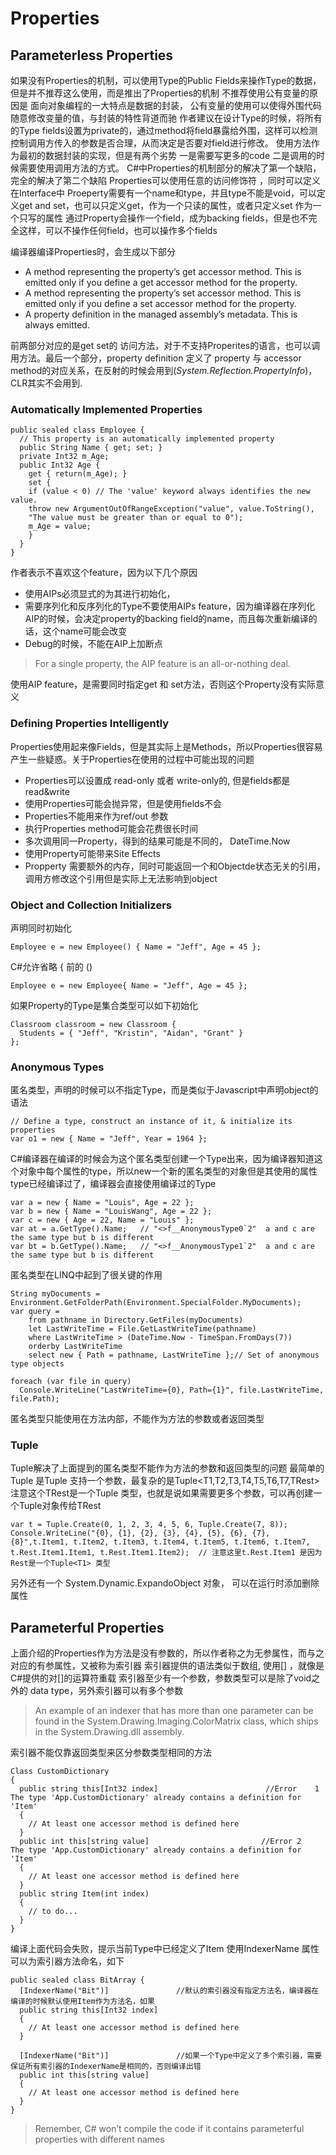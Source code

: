# Properties

## Parameterless Properties

  如果没有Properties的机制，可以使用Type的Public Fields来操作Type的数据，但是并不推荐这么使用，而是推出了Properties的机制
  不推荐使用公有变量的原因是 面向对象编程的一大特点是数据的封装， 公有变量的使用可以使得外围代码随意修改变量的值，与封装的特性背道而驰
  作者建议在设计Type的时候，将所有的Type fields设置为private的，通过method将field暴露给外围，这样可以检测控制调用方传入的参数是否合理，从而决定是否要对field进行修改。
  使用方法作为最初的数据封装的实现，但是有两个劣势
   一是需要写更多的code 二是调用的时候需要使用调用方法的方式。
   C#中Properties的机制部分的解决了第一个缺陷，完全的解决了第二个缺陷
   Properties可以使用任意的访问修饰符 ，同时可以定义在Interface中
   Proeperty需要有一个name和type，并且type不能是void，可以定义get and set，也可以只定义get，作为一个只读的属性，或者只定义set 作为一个只写的属性
   通过Property会操作一个field，成为backing fields，但是也不完全这样，可以不操作任何field，也可以操作多个fields

   编译器编译Properties时，会生成以下部分
   * A method representing the property’s get accessor method. This is emitted only if you define a get accessor method for the property.
   * A method representing the property’s set accessor method. This is emitted only if you define a set accessor method for the property.
   * A property definition in the managed assembly’s metadata. This is always emitted.

   前两部分对应的是get set的 访问方法，对于不支持Properites的语言，也可以调用方法。最后一个部分，property definition 定义了 property 与 accessor method的对应关系，在反射的时候会用到(*System.Reflection.PropertyInfo*)，CLR其实不会用到.

### Automatically Implemented Properties

```
public sealed class Employee {
  // This property is an automatically implemented property
  public String Name { get; set; }
  private Int32 m_Age;
  public Int32 Age {
    get { return(m_Age); }
    set {
    if (value < 0) // The 'value' keyword always identifies the new value.
    throw new ArgumentOutOfRangeException("value", value.ToString(),
    "The value must be greater than or equal to 0");
    m_Age = value;
    }
  }
}
```

  作者表示不喜欢这个feature，因为以下几个原因
  * 使用AIPs必须显式的为其进行初始化，
  * 需要序列化和反序列化的Type不要使用AIPs feature，因为编译器在序列化AIP的时候，会决定property的backing field的name，而且每次重新编译的话，这个name可能会改变
  * Debug的时候，不能在AIP上加断点
> For a single property, the AIP feature is an all-or-nothing deal.

  使用AIP feature，是需要同时指定get 和 set方法，否则这个Property没有实际意义

### Defining Properties Intelligently

  Properties使用起来像Fields，但是其实际上是Methods，所以Properties很容易产生一些疑惑。关于Properties在使用的过程中可能出现的问题
  * Properties可以设置成 read-only 或者 write-only的, 但是fields都是read&write
  * 使用Properties可能会抛异常，但是使用fields不会
  * Properties不能用来作为ref/out 参数
  * 执行Properties method可能会花费很长时间
  * 多次调用同一Property，得到的结果可能是不同的， DateTime.Now
  * 使用Property可能带来Site Effects
  * Propperty 需要额外的内存，同时可能返回一个和Objectde状态无关的引用，调用方修改这个引用但是实际上无法影响到object

### Object and Collection Initializers

  声明同时初始化
```
Employee e = new Employee() { Name = "Jeff", Age = 45 };
```

  C#允许省略 { 前的 ()

```
Employee e = new Employee{ Name = "Jeff", Age = 45 };
```

如果Property的Type是集合类型可以如下初始化
```
Classroom classroom = new Classroom {
  Students = { "Jeff", "Kristin", "Aidan", "Grant" }
};
```

### Anonymous Types

  匿名类型，声明的时候可以不指定Type，而是类似于Javascript中声明object的语法

```
// Define a type, construct an instance of it, & initialize its properties
var o1 = new { Name = "Jeff", Year = 1964 };
```  
  C#编译器在编译的时候会为这个匿名类型创建一个Type出来，因为编译器知道这个对象中每个属性的type，所以new一个新的匿名类型的对象但是其使用的属性type已经编译过了，编译器会直接使用编译过的Type

```
var a = new { Name = "Louis", Age = 22 };    
var b = new { Name = "LouisWang", Age = 22 };
var c = new { Age = 22, Name = "Louis" };
var at = a.GetType().Name;   // "<>f__AnonymousType0`2"  a and c are the same type but b is different
var bt = b.GetType().Name;   // "<>f__AnonymousType1`2"  a and c are the same type but b is different
```
  匿名类型在LINQ中起到了很关键的作用
```
String myDocuments = Environment.GetFolderPath(Environment.SpecialFolder.MyDocuments);
var query =
    from pathname in Directory.GetFiles(myDocuments)
    let LastWriteTime = File.GetLastWriteTime(pathname)
    where LastWriteTime > (DateTime.Now - TimeSpan.FromDays(7))
    orderby LastWriteTime
    select new { Path = pathname, LastWriteTime };// Set of anonymous type objects

foreach (var file in query)
  Console.WriteLine("LastWriteTime={0}, Path={1}", file.LastWriteTime, file.Path);
```

  匿名类型只能使用在方法内部，不能作为方法的参数或者返回类型

### Tuple  

  Tuple解决了上面提到的匿名类型不能作为方法的参数和返回类型的问题
  最简单的Tuple 是Tuple<T1> 支持一个参数，最复杂的是Tuple<T1,T2,T3,T4,T5,T6,T7,TRest>
  注意这个TRest是一个Tuple<T> 类型，也就是说如果需要更多个参数，可以再创建一个Tuple对象传给TRest
```
var t = Tuple.Create(0, 1, 2, 3, 4, 5, 6, Tuple.Create(7, 8));
Console.WriteLine("{0}, {1}, {2}, {3}, {4}, {5}, {6}, {7}, {8}",t.Item1, t.Item2, t.Item3, t.Item4, t.Item5, t.Item6, t.Item7,
t.Rest.Item1.Item1, t.Rest.Item1.Item2);  // 注意这里t.Rest.Item1 是因为Rest是一个Tuple<T1> 类型
```

  另外还有一个 System.Dynamic.ExpandoObject 对象， 可以在运行时添加删除属性

## Parameterful Properties

  上面介绍的Properties作为方法是没有参数的，所以作者称之为无参属性，而与之对应的有参属性，又被称为索引器
  索引器提供的语法类似于数组, 使用[] ，就像是C#提供的对[]的运算符重载
  索引器至少有一个参数，参数类型可以是除了void之外的 data type，另外索引器可以有多个参数
  > An example of an indexer that has more than one parameter can be found in the System.Drawing.Imaging.ColorMatrix class, which ships in the System.Drawing.dll assembly.

  索引器不能仅靠返回类型来区分参数类型相同的方法

```
Class CustomDictionary
{
  public string this[Int32 index]                        //Error	1	The type 'App.CustomDictionary' already contains a definition for 'Item'
  {
    // At least one accessor method is defined here
  }
  public int this[string value]                         //Error	2	The type 'App.CustomDictionary' already contains a definition for 'Item'
  {
    // At least one accessor method is defined here
  }
  public string Item(int index)
  {
    // to do...
  }
}   
```
  编译上面代码会失败，提示当前Type中已经定义了Item
  使用IndexerName 属性可以为索引器方法命名，如下
```     
public sealed class BitArray {
  [IndexerName("Bit")]               //默认的索引器没有指定方法名，编译器在编译的时候默认使用Item作为方法名，如果
  public string this[Int32 index]                       
  {
    // At least one accessor method is defined here
  }

  [IndexerName("Bit")]               //如果一个Type中定义了多个索引器，需要保证所有索引器的IndexerName是相同的，否则编译出错
  public int this[string value]
  {
    // At least one accessor method is defined here
  }
}
```
> Remember, C# won’t compile the code if it contains parameterful properties with different names
